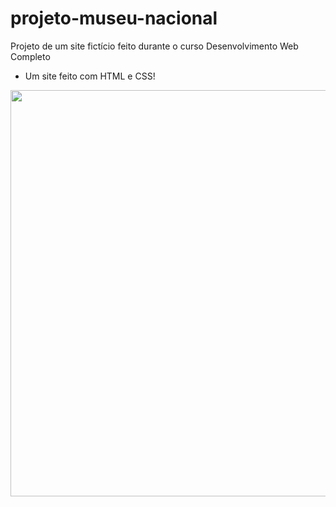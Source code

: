 # projeto-museu-nacional

Projeto de um site fictício feito durante o curso Desenvolvimento Web Completo

 - Um site feito com HTML e CSS!

<img src="https://user-images.githubusercontent.com/84985099/120942829-c2154280-c701-11eb-9d17-f4080935564e.png" width="650px">

